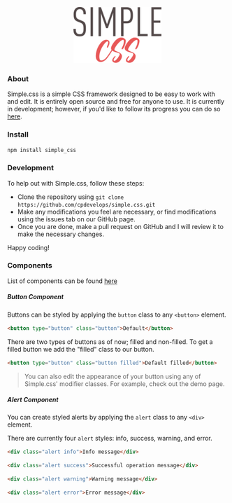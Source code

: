 <p align="center">
  <a href="http://cpdev.me/simple.css/">
    <img src="logo.svg" width="40%" alt="simple.css Logo" />
  </a>
</p>

### About
Simple.css is a simple CSS framework designed to be easy to work with and edit. It is entirely open source and free for anyone to use. It is currently in development; however, if you'd like to follow its progress you can do so [here](http://cpdev.me/simple.css/).

### Install

```npm install simple_css```

### Development
To help out with Simple.css, follow these steps:

- Clone the repository using `git clone https://github.com/cpdevelops/simple.css.git`
- Make any modifications you feel are necessary, or find modifications using the issues tab on our GitHub page.
- Once you are done, make a pull request on GitHub and I will review it to make the necessary changes.

Happy coding!

### Components
List of components can be found [here](https://github.com/cpdevelops/simple.css/tree/master/src/components)

##### Button Component
Buttons can be styled by applying the `button` class to any `<button>` element.

```html
<button type="button" class="button">Default</button>
```

There are two types of buttons as of now; filled and non-filled. To get a filled button we add the "filled" class to our button.

```html
<button type="button" class="button filled">Default filled</button>
```

> You can also edit the appearance of your button using any of Simple.css' modifier classes. For example, check out the demo page.

##### Alert Component
You can create styled alerts by applying the `alert` class to any `<div>` element.

There are currently four `alert` styles: info, success, warning, and error.

```html
<div class="alert info">Info message</div>
```
```html
<div class="alert success">Successful operation message</div>
```
```html
<div class="alert warning">Warning message</div>
```
```html
<div class="alert error">Error message</div>
```
